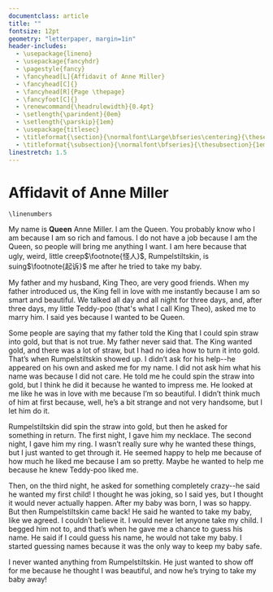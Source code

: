 ```yaml
---
documentclass: article
title: ""
fontsize: 12pt
geometry: "letterpaper, margin=1in"
header-includes:
  - \usepackage{lineno}
  - \usepackage{fancyhdr}
  - \pagestyle{fancy}
  - \fancyhead[L]{Affidavit of Anne Miller}
  - \fancyhead[C]{}
  - \fancyhead[R]{Page \thepage}
  - \fancyfoot[C]{}
  - \renewcommand{\headrulewidth}{0.4pt}
  - \setlength{\parindent}{0em}
  - \setlength{\parskip}{1em}
  - \usepackage{titlesec}
  - \titleformat{\section}{\normalfont\Large\bfseries\centering}{\thesection}{1em}{}
  - \titleformat{\subsection}{\normalfont\bfseries}{\thesubsection}{1em}{}
linestretch: 1.5
---
```

# Affidavit of Anne Miller

```{=latex}
\linenumbers
```

My name is **Queen** Anne Miller. I am the Queen. You probably know who I am because I am so rich and famous. I do not have a job because I am the Queen, so people will bring me anything I want. I am here because that ugly, weird, little creep$\footnote{怪人}$, Rumpelstiltskin, is suing$\footnote{起诉}$ me after he tried to take my baby. 

My father and my husband, King Theo, are very good friends. When my father introduced us, the King fell in love with me instantly because I am so smart and beautiful. We talked all day and all night for three days, and, after three days, my little Teddy-poo (that's what I call King Theo), asked me to marry him. I said yes because I wanted to be Queen.

Some people are saying that my father told the King that I could spin straw into gold, but that is not true. My father never said that. The King wanted gold, and there was a lot of straw, but I had no idea how to turn it into gold. That’s when Rumpelstiltskin showed up. I didn’t ask for his help--he appeared on his own and asked me for my name. I did not ask him what his name was because I did not care. He told me he could spin the straw into gold, but I think he did it because he wanted to impress me. He looked at me like he was in love with me because I’m so beautiful. I didn’t think much of him at first because, well, he’s a bit strange and not very handsome, but I let him do it.

Rumpelstiltskin did spin the straw into gold, but then he asked for something in return. The first night, I gave him my necklace. The second night, I gave him my ring. I wasn’t really sure why he wanted these things, but I just wanted to get through it. He seemed happy to help me because of how much he liked me because I am so pretty. Maybe he wanted to help me because he knew Teddy-poo liked me. 

Then, on the third night, he asked for something completely crazy--he said he wanted my first child! I thought he was joking, so I said yes, but I thought it would never actually happen. After my baby was born, I was so happy. But then Rumpelstiltskin came back! He said he wanted to take my baby, like we agreed. I couldn’t believe it. I would never let anyone take my child. I begged him not to, and that’s when he gave me a chance to guess his name. He said if I could guess his name, he would not take my baby. I started guessing names because it was the only way to keep my baby safe.

I never wanted anything from Rumpelstiltskin. He just wanted to show off for me because he thought I was beautiful, and now he’s trying to take my baby away!
